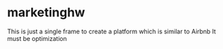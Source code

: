 # marketinghw
This is just a single frame to create a platform which is similar to Airbnb
It must be optimization
